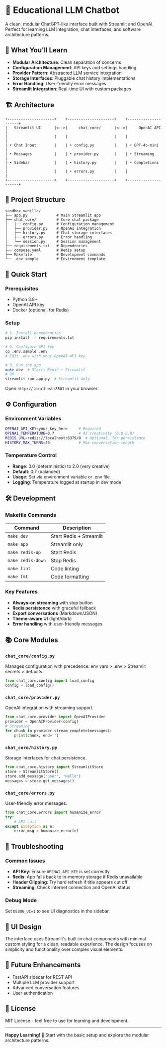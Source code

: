 # 🤖 Educational LLM Chatbot

A clean, modular ChatGPT-like interface built with Streamlit and OpenAI. Perfect for learning LLM integration, chat interfaces, and software architecture patterns.

## 🎯 What You'll Learn

- **Modular Architecture**: Clean separation of concerns
- **Configuration Management**: API keys and settings handling
- **Provider Pattern**: Abstracted LLM service integration
- **Storage Interfaces**: Pluggable chat history implementations
- **Error Handling**: User-friendly error messages
- **Streamlit Integration**: Real-time UI with custom packages

## 🏗️ Architecture

```
+---------------------+    +---------------------+    +---------------------+
|   Streamlit UI      |<-->|     chat_core/      |<-->|     OpenAI API      |
|                     |    |                     |    |                     |
| • Chat Input        |    | • config.py         |    | • GPT-4o-mini       |
| • Messages          |    | • provider.py       |    | • Streaming         |
| • Sidebar           |    | • history.py        |    | • Completions       |
|                     |    | • errors.py         |    |                     |
+---------------------+    +---------------------+    +---------------------+
```

## 📁 Project Structure

```
sandbox-vanilla/
├── app.py             # Main Streamlit app
├── chat_core/         # Core chat package
│   ├── config.py      # Configuration management
│   ├── provider.py    # OpenAI integration
│   ├── history.py     # Chat storage interfaces
│   ├── errors.py      # Error handling
│   └── session.py     # Session management
├── requirements.txt   # Dependencies
├── compose.yaml       # Redis setup
├── Makefile           # Development commands
└── .env.sample        # Environment template
``````

## 🚀 Quick Start

### Prerequisites
- Python 3.8+
- OpenAI API key
- Docker (optional, for Redis)

### Setup
```bash
# 1. Install dependencies
pip install -r requirements.txt

# 2. Configure API key
cp .env.sample .env
# Edit .env with your OpenAI API key

# 3. Run the app
make dev  # Starts Redis + Streamlit
# OR
streamlit run app.py  # Streamlit only
```

Open `http://localhost:8501` in your browser.

## ⚙️ Configuration

### Environment Variables
```bash
OPENAI_API_KEY=your_key_here     # Required
OPENAI_TEMPERATURE=0.7           # AI creativity (0.0-2.0)
REDIS_URL=redis://localhost:6379/0  # Optional, for persistence
HISTORY_MAX_TURNS=20             # Max conversation length
```

### Temperature Control
- **Range**: 0.0 (deterministic) to 2.0 (very creative)
- **Default**: 0.7 (balanced)
- **Usage**: Set via environment variable or .env file
- **Logging**: Temperature logged at startup in dev mode

## 🛠️ Development

### Makefile Commands
| Command | Description |
|---------|-------------|
| `make dev` | Start Redis + Streamlit |
| `make app` | Streamlit only |
| `make redis-up` | Start Redis |
| `make redis-down` | Stop Redis |
| `make lint` | Code linting |
| `make fmt` | Code formatting |

### Key Features
- **Always-on streaming** with stop button
- **Redis persistence** with graceful fallback
- **Export conversations** (Markdown/JSON)
- **Theme-aware UI** (light/dark)
- **Error handling** with user-friendly messages

## 📚 Core Modules

### `chat_core/config.py`
Manages configuration with precedence: env vars > .env > Streamlit secrets > defaults.

```python
from chat_core.config import load_config
config = load_config()
```

### `chat_core/provider.py`
OpenAI integration with streaming support.

```python
from chat_core.provider import OpenAIProvider
provider = OpenAIProvider(config)
# Streaming
for chunk in provider.stream_complete(messages):
    print(chunk, end='')
```

### `chat_core/history.py`
Storage interfaces for chat persistence.

```python
from chat_core.history import StreamlitStore
store = StreamlitStore()
store.add_message("user", "Hello")
messages = store.get_messages()
```

### `chat_core/errors.py`
User-friendly error messages.

```python
from chat_core.errors import humanize_error
try:
    # API call
except Exception as e:
    error_msg = humanize_error(e)
```

## 🔧 Troubleshooting

### Common Issues
- **API Key**: Ensure `OPENAI_API_KEY` is set correctly
- **Redis**: App falls back to in-memory storage if Redis unavailable
- **Header Clipping**: Try hard refresh if title appears cut off
- **Streaming**: Check internet connection and OpenAI status

### Debug Mode
Set `DEBUG_UI=1` to see UI diagnostics in the sidebar.

## 🎨 UI Design

The interface uses Streamlit's built-in chat components with minimal custom styling for a clean, readable experience. The design focuses on simplicity and functionality over complex visual elements.

## 🚀 Future Enhancements

- FastAPI sidecar for REST API
- Multiple LLM provider support
- Advanced conversation features
- User authentication

## 📄 License

MIT License - feel free to use for learning and development.

---

**Happy Learning! 🎉** Start with the basic setup and explore the modular architecture patterns.